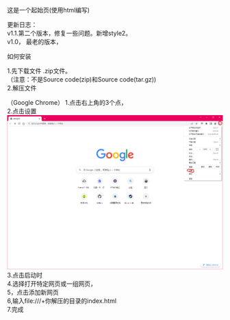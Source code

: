 这是一个起始页(使用html编写)  

更新日志：  
v1.1.第二个版本，修复一些问题。新增style2。  
v1.0， 最老的版本，  

 如何安装  
 
 1.先下载文件 .zip文件。  
 （注意：不是Source code(zip)和Source code(tar.gz))  
 2.解压文件  
 
 （Google Chrome）
 1.点击右上角的3个点，  
 2.点击设置  
 ![](https://raw.githubusercontent.com/zhangchengmcbedrock/zhangchengmcbedrock/main/res/Screenshot%202023-02-03%20220257.png)  
 3.点击启动时  
 4.选择打开特定网页或一组网页，  
 5，点击添加新网页  
 6,输入file:///+你解压的目录的index.html  
 7.完成  
 
 
